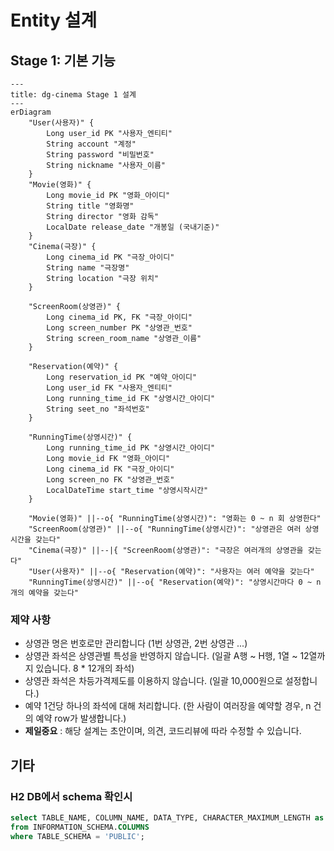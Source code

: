 # Entity 설계

## Stage 1: 기본 기능

```mermaid
---
title: dg-cinema Stage 1 설계
---
erDiagram
    "User(사용자)" {
        Long user_id PK "사용자_엔티티"
        String account "계정"
        String password "비밀번호"
        String nickname "사용자_이름"
    }
    "Movie(영화)" {
        Long movie_id PK "영화_아이디"
        String title "영화명"
        String director "영화 감독"
        LocalDate release_date "개봉일 (국내기준)"
    }
    "Cinema(극장)" {
        Long cinema_id PK "극장_아이디"
        String name "극장명"
        String location "극장 위치"
    }

    "ScreenRoom(상영관)" {
        Long cinema_id PK, FK "극장_아이디"
        Long screen_number PK "상영관_번호"
        String screen_room_name "상영관_이름"
    }

    "Reservation(예약)" {
        Long reservation_id PK "예약_아이디"
        Long user_id FK "사용자_엔티티"
        Long running_time_id FK "상영시간_아이디"
        String seet_no "좌석번호"
    }

    "RunningTime(상영시간)" {
        Long running_time_id PK "상영시간_아이디"
        Long movie_id FK "영화_아이디"
        Long cinema_id FK "극장_아이디"
        Long screen_no FK "상영관_번호"
        LocalDateTime start_time "상영시작시간"
    }

    "Movie(영화)" ||--o{ "RunningTime(상영시간)": "영화는 0 ~ n 회 상영한다"
    "ScreenRoom(상영관)" ||--o{ "RunningTime(상영시간)": "상영관은 여러 상영시간을 갖는다"
    "Cinema(극장)" ||--|{ "ScreenRoom(상영관)": "극장은 여러개의 상영관을 갖는다"
    "User(사용자)" ||--o{ "Reservation(예약)": "사용자는 여러 예약을 갖는다"
    "RunningTime(상영시간)" ||--o{ "Reservation(예약)": "상영시간마다 0 ~ n개의 예약을 갖는다"

```

### 제약 사항

- 상영관 명은 번호로만 관리합니다 (1번 상영관, 2번 상영관 ...)
- 상영관 좌석은 상영관별 특성을 반영하지 않습니다. (일괄 A행 ~ H행, 1열 ~ 12열까지 있습니다. 8 * 12개의 좌석)
- 상영관 좌석은 차등가격제도를 이용하지 않습니다. (일괄 10,000원으로 설정합니다.)
- 예약 1건당 하나의 좌석에 대해 처리합니다. (한 사람이 여러장을 예약할 경우, n 건의 예약 row가 발생합니다.)
- **제일중요** : 해당 설계는 초안이며, 의견, 코드리뷰에 따라 수정할 수 있습니다.

## 기타

### H2 DB에서 schema 확인시

```sql
select TABLE_NAME, COLUMN_NAME, DATA_TYPE, CHARACTER_MAXIMUM_LENGTH as LENGTH, COLUMN_DEFAULT, REMARKS
from INFORMATION_SCHEMA.COLUMNS
where TABLE_SCHEMA = 'PUBLIC';
```
